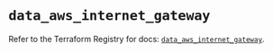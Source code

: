 # `data_aws_internet_gateway`

Refer to the Terraform Registry for docs: [`data_aws_internet_gateway`](https://registry.terraform.io/providers/hashicorp/aws/4.67.0/docs/data-sources/internet_gateway).

